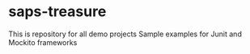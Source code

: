 # saps-treasure
This is repository for all demo projects
Sample examples for Junit and Mockito frameworks
